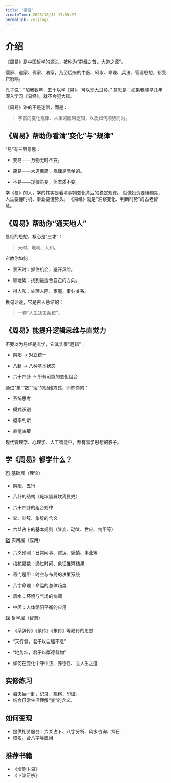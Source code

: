 ```yaml
---
title: '易经'
createTime: 2025/10/12 17:55:27
permalink: /yijing/
---
```


# 介绍

《周易》是中国哲学的源头，被称为“群经之首，大道之源”。

儒家、道家、佛家、法家，乃至后来的中医、风水、命理、兵法、管理思想，都受它影响。

孔子说：“加我数年，五十以学《易》，可以无大过矣。”
意思是：如果我能早几年深入学习《易经》，就不会犯大错。

《周易》讲的不是迷信，而是：

> 宇宙的变化规律、人事的因果逻辑，以及如何顺势而为。


## 《周易》帮助你看清“变化”与“规律”

“易”有三层意思：

- 变易——万物无时不变。

- 简易——大道至简，规律是简单的。

- 不易——规律虽变，但本质不变。

学《易》的人，学的其实是看清事物变化背后的稳定规律。
就像投资要懂周期、人生要懂时机、事业要懂势头。
《易经》就是“洞察变化、判断时势”的古老智慧。

## 《周易》帮助你“通天地人”


易经的思想，核心是“三才”：

> 天时、地利、人和。

它教你如何：

- 察天时：抓住机会，避开风险。

- 顺地势：找到最适合自己的方向。

- 得人和：处理人际、家庭、事业关系。

换句话说，它是古人总结的：

> 一套“人生决策系统”。

## 《周易》能提升逻辑思维与直觉力


不要以为易经是玄学，它其实很“逻辑”：

- 阴阳 → 对立统一

- 八卦 → 八种基本状态

- 六十四卦 → 所有可能的变化组合

通过“象”“数”“理”的思维方式，训练你的：

- 系统思考

- 模式识别

- 概率判断

- 直觉决策

现代管理学、心理学、人工智能中，都有易学思想的影子。

## 学《周易》都学什么？


1️⃣ 基础层（理论）

- 阴阳、五行

- 八卦的结构（乾坤震巽坎离艮兑）

- 六十四卦的组合规律

- 爻、卦辞、象辞的含义

- 六爻占卜的基本规则（爻变、动爻、世应、纳甲等）

2️⃣ 实用层（应用）

- 六爻预测：日常问事、财运、感情、事业等

- 梅花易数：通过时间、象征推算结果

- 奇门遁甲：时空与布局的决策系统

- 八字命理：命运的总体趋势

- 风水：环境与气场的协调

- 中医：人体阴阳平衡的应用

3️⃣ 哲学层（智慧）

- 《系辞传》《彖传》《象传》等易传的思想

- “天行健，君子以自强不息”

- “地势坤，君子以厚德载物”

- 如何在变化中守中正、养德性、立人生之道


## 实修练习

- 每天抽一卦，记录、观察、印证。
- 结合日常生活理解“变”的含义。

## 如何变现

- 提供相关服务：六爻占卜、八字分析、风水咨询、择日
- 取名，合八字等应用

## 推荐书籍

- 《增删卜易》
- 《卜筮正宗》

